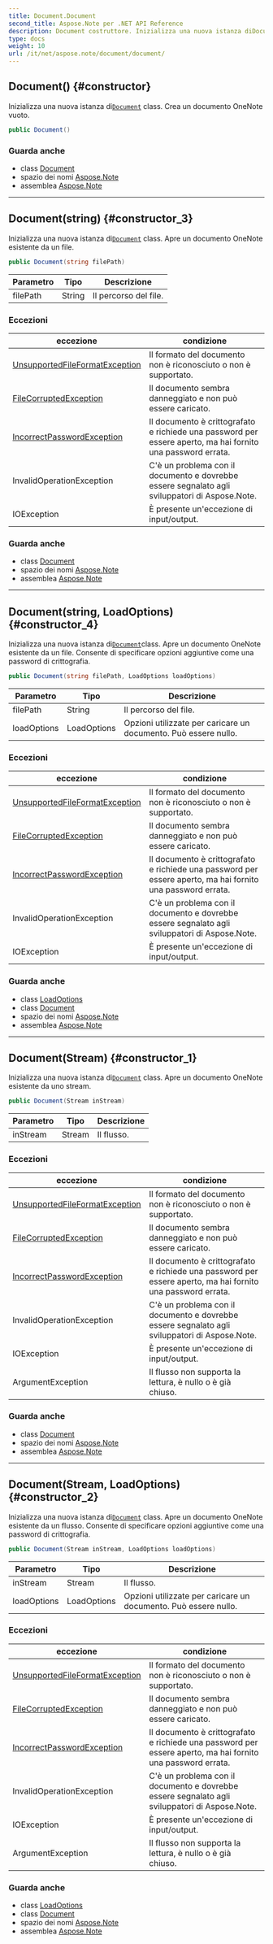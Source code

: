 ```yaml
---
title: Document.Document
second_title: Aspose.Note per .NET API Reference
description: Document costruttore. Inizializza una nuova istanza diDocument class. Crea un documento OneNote vuoto.
type: docs
weight: 10
url: /it/net/aspose.note/document/document/
---
```

## Document() {#constructor}

Inizializza una nuova istanza di[`Document`](../) class. Crea un documento OneNote vuoto.

```csharp
public Document()
```

### Guarda anche

* class [Document](../)
* spazio dei nomi [Aspose.Note](../../document/)
* assemblea [Aspose.Note](../../../)

---

## Document(string) {#constructor_3}

Inizializza una nuova istanza di[`Document`](../) class. Apre un documento OneNote esistente da un file.

```csharp
public Document(string filePath)
```

| Parametro | Tipo | Descrizione |
| --- | --- | --- |
| filePath | String | Il percorso del file. |

### Eccezioni

| eccezione | condizione |
| --- | --- |
| [UnsupportedFileFormatException](../../unsupportedfileformatexception/) | Il formato del documento non è riconosciuto o non è supportato. |
| [FileCorruptedException](../../filecorruptedexception/) | Il documento sembra danneggiato e non può essere caricato. |
| [IncorrectPasswordException](../../incorrectpasswordexception/) | Il documento è crittografato e richiede una password per essere aperto, ma hai fornito una password errata. |
| InvalidOperationException | C'è un problema con il documento e dovrebbe essere segnalato agli sviluppatori di Aspose.Note. |
| IOException | È presente un'eccezione di input/output. |

### Guarda anche

* class [Document](../)
* spazio dei nomi [Aspose.Note](../../document/)
* assemblea [Aspose.Note](../../../)

---

## Document(string, LoadOptions) {#constructor_4}

Inizializza una nuova istanza di[`Document`](../)class. Apre un documento OneNote esistente da un file. Consente di specificare opzioni aggiuntive come una password di crittografia.

```csharp
public Document(string filePath, LoadOptions loadOptions)
```

| Parametro | Tipo | Descrizione |
| --- | --- | --- |
| filePath | String | Il percorso del file. |
| loadOptions | LoadOptions | Opzioni utilizzate per caricare un documento. Può essere nullo. |

### Eccezioni

| eccezione | condizione |
| --- | --- |
| [UnsupportedFileFormatException](../../unsupportedfileformatexception/) | Il formato del documento non è riconosciuto o non è supportato. |
| [FileCorruptedException](../../filecorruptedexception/) | Il documento sembra danneggiato e non può essere caricato. |
| [IncorrectPasswordException](../../incorrectpasswordexception/) | Il documento è crittografato e richiede una password per essere aperto, ma hai fornito una password errata. |
| InvalidOperationException | C'è un problema con il documento e dovrebbe essere segnalato agli sviluppatori di Aspose.Note. |
| IOException | È presente un'eccezione di input/output. |

### Guarda anche

* class [LoadOptions](../../loadoptions/)
* class [Document](../)
* spazio dei nomi [Aspose.Note](../../document/)
* assemblea [Aspose.Note](../../../)

---

## Document(Stream) {#constructor_1}

Inizializza una nuova istanza di[`Document`](../) class. Apre un documento OneNote esistente da uno stream.

```csharp
public Document(Stream inStream)
```

| Parametro | Tipo | Descrizione |
| --- | --- | --- |
| inStream | Stream | Il flusso. |

### Eccezioni

| eccezione | condizione |
| --- | --- |
| [UnsupportedFileFormatException](../../unsupportedfileformatexception/) | Il formato del documento non è riconosciuto o non è supportato. |
| [FileCorruptedException](../../filecorruptedexception/) | Il documento sembra danneggiato e non può essere caricato. |
| [IncorrectPasswordException](../../incorrectpasswordexception/) | Il documento è crittografato e richiede una password per essere aperto, ma hai fornito una password errata. |
| InvalidOperationException | C'è un problema con il documento e dovrebbe essere segnalato agli sviluppatori di Aspose.Note. |
| IOException | È presente un'eccezione di input/output. |
| ArgumentException | Il flusso non supporta la lettura, è nullo o è già chiuso. |

### Guarda anche

* class [Document](../)
* spazio dei nomi [Aspose.Note](../../document/)
* assemblea [Aspose.Note](../../../)

---

## Document(Stream, LoadOptions) {#constructor_2}

Inizializza una nuova istanza di[`Document`](../) class. Apre un documento OneNote esistente da un flusso. Consente di specificare opzioni aggiuntive come una password di crittografia.

```csharp
public Document(Stream inStream, LoadOptions loadOptions)
```

| Parametro | Tipo | Descrizione |
| --- | --- | --- |
| inStream | Stream | Il flusso. |
| loadOptions | LoadOptions | Opzioni utilizzate per caricare un documento. Può essere nullo. |

### Eccezioni

| eccezione | condizione |
| --- | --- |
| [UnsupportedFileFormatException](../../unsupportedfileformatexception/) | Il formato del documento non è riconosciuto o non è supportato. |
| [FileCorruptedException](../../filecorruptedexception/) | Il documento sembra danneggiato e non può essere caricato. |
| [IncorrectPasswordException](../../incorrectpasswordexception/) | Il documento è crittografato e richiede una password per essere aperto, ma hai fornito una password errata. |
| InvalidOperationException | C'è un problema con il documento e dovrebbe essere segnalato agli sviluppatori di Aspose.Note. |
| IOException | È presente un'eccezione di input/output. |
| ArgumentException | Il flusso non supporta la lettura, è nullo o è già chiuso. |

### Guarda anche

* class [LoadOptions](../../loadoptions/)
* class [Document](../)
* spazio dei nomi [Aspose.Note](../../document/)
* assemblea [Aspose.Note](../../../)



